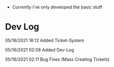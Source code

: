 * Currently i've only developed the basic stuff

# Dev Log
05/16/2021 18:12 Added Ticket-System

05/16/2021 02:08 Added Dev-Log

05/16/2021 02:11 Bug Fixes (Mass Creating Tickets)

